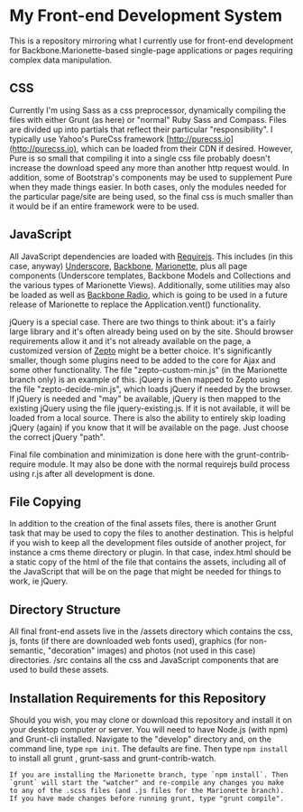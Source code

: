 # My Front-end Development System

This is a repository mirroring what I currently use for front-end development for Backbone.Marionette-based single-page applications or pages requiring complex data manipulation.

## CSS
Currently I'm using Sass as a css preprocessor, dynamically compiling the files with either Grunt (as here) or "normal" Ruby Sass and Compass. Files are divided up into partials that reflect their particular "responsibility". I typically use Yahoo's PureCss framework [http://purecss.io](http://purecss.io), which can be loaded from their CDN if desired. However, Pure is so small that compiling it into a single css file probably doesn't increase the download speed any more than another http request would. In addition, some of Bootstrap's components may be used to supplement Pure when they made things easier. In both cases, only the modules needed for the particular page/site are being used, so the final css is much smaller than it would be if an entire framework were to be used.

## JavaScript
All JavaScript dependencies are loaded with [Requirejs](http://requirejs.org). This includes (in this case, anyway) [Underscore](http://underscorejs.org), [Backbone](http://backbonejs.org), [Marionette](http://marionettejs.com), plus all page components (Underscore templates, Backbone Models and Collections and the various types of Marionette Views). Additionally, some utilities may also be loaded as well as [Backbone Radio](https://github.com/marionettejs/backbone.radio), which is going to be used in a future release of Marionette to replace the Application.vent() functionality.

jQuery is a special case. There are two things to think about: it's a fairly large library and it's often already being used on by the site. Should browser requirements allow it and it's not already available on the page, a customized version of [Zepto](http://zeptojs.com) might be a better choice. It's significantly smaller, though some plugins need to be added to the core for Ajax and some other functionality. The file "zepto-custom-min.js" (in the Marionette branch only) is an example of this. jQuery is then mapped to Zepto using the file "zepto-decide-min.js", which loads jQuery if needed by the browser. If jQuery is needed and "may" be available, jQuery is then mapped to the existing jQuery using the file jquery-existing.js. If it is not available, it will be loaded from a local source. There is also the ability to entirely skip loading jQuery (again) if you know that it will be available on the page. Just choose the correct jQuery "path".

Final file combination and minimization is done here with the grunt-contrib-require module. It may also be done with the normal requirejs build process using r.js after all development is done.

## File Copying
In addition to the creation of the final assets files, there is another Grunt task that may be used to copy the files to another destination. This is helpful if you wish to keep all the development files outside of another project, for instance a cms theme directory or plugin. In that case, index.html should be a static copy of the html of the file that contains the assets, including all of the JavaScript that will be on the page that might be needed for things to work, ie jQuery.

## Directory Structure
All final front-end assets live in the /assets directory which contains the css, js, fonts (if there are downloaded web fonts used), graphics (for non-semantic, "decoration" images) and photos (not used in this case) directories. /src contains all the css and JavaScript components that are used to build these assets.

## Installation Requirements for this Repository
Should you wish, you may clone or download this repository and install it on your desktop computer or server. You will need to have Node.js (with npm) and Grunt-cli installed. Navigate to the "develop" directory and, on the command line, type `npm init`. The defaults are fine. Then type `npm install` to install all grunt , grunt-sass and grunt-contrib-watch.
```
If you are installing the Marionette branch, type `npm install`. Then `grunt` will start the "watcher" and re-compile any changes you make to any of the .scss files (and .js files for the Marionette branch). If you have made changes before running grunt, type "grunt compile".
